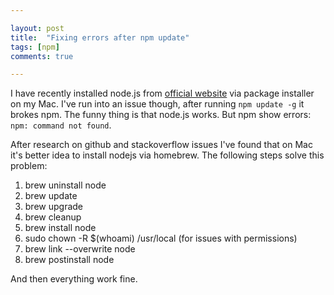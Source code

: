 ```yaml
---

layout: post
title:  "Fixing errors after npm update"
tags: [npm]
comments: true

---
```


I have recently installed node.js from <a href="https://nodejs.org" target="_blank">official website</a> via package installer on my Mac. I've run into an issue though, after running ``npm update -g`` it brokes npm. The funny thing is that node.js works. But npm show errors:
``npm: command not found``.

After research on github and stackoverflow issues I've found that on Mac it's better idea to install nodejs via homebrew.
The following steps solve this problem:

1. brew uninstall node
2. brew update
3. brew upgrade
4. brew cleanup
5. brew install node
6. sudo chown -R $(whoami) /usr/local (for issues with permissions)
7. brew link --overwrite node
8. brew postinstall node

And then everything work fine.
